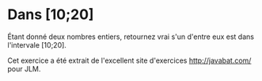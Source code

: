 # Dans [10;20] #
Étant donné deux nombres entiers, retournez vrai s'un d'entre eux est dans
l'intervale [10;20].

Cet exercice a été extrait de l'excellent site d'exercices
http://javabat.com/ pour JLM.

